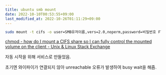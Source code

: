 ```yaml
---
title: ubuntu smb mount
date: 2022-10-10T00:53:55+09:00
last_modified_at: 2022-10-26T01:11:29+09:00
---
```


```bash
sudo mount -t cifs -o user=SMB유저이름,vers=2.0,noperm,password=비밀번호 FTP주소 마운트할로컬경로
```

[chmod - how do I mount a CIFS share so I can fully control the mounted volume on the client - Unix & Linux Stack Exchange](https://unix.stackexchange.com/questions/98707/how-do-i-mount-a-cifs-share-so-i-can-fully-control-the-mounted-volume-on-the-cli)

자동 시작을 위해 서비스로 만들었음.

초기엔 와이파이가 연결되지 않아 unreachable 오류가 발생하여 busy wait을 해줌.